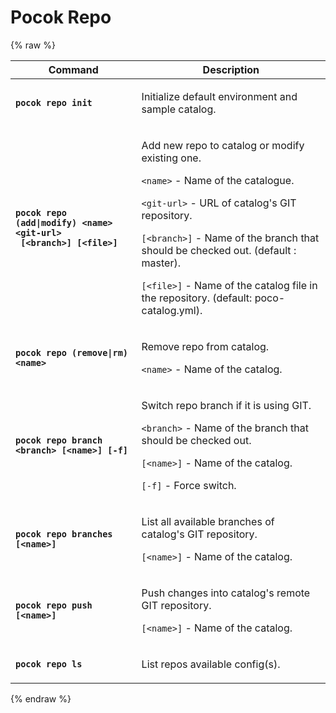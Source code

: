 # Pocok Repo

{% raw %}
<div class="table-wrap">
  <table>
    <thead>
    <tr>
      <th width="40%"><b>Command</b></th>
      <th width="60%"><b>Description</b></th>
    </tr>
    <thead>
    <tbody>
    <tr>
      <td><b><code>pocok repo init</code></b></td>
      <td>
        <p>Initialize default environment and sample catalog.</p>
      </td>
    </tr>
    <tr>
      <td><b><code>pocok repo (add|modify) &lt;name&gt; &lt;git-url&gt; <br/> [&lt;branch&gt;] [&lt;file&gt;]</code></b></td>
      <td>
        <p>Add new repo to catalog or modify existing one.</p>
        <p><code>&lt;name&gt;</code> - Name of the catalogue.</p>
        <p><code>&lt;git-url&gt;</code> - URL of catalog's GIT repository.</p>
        <p><code>[&lt;branch&gt;]</code> - Name of the branch that should be checked out. (default : master).</p>
        <p><code>[&lt;file&gt;]</code> - Name of the catalog file in the repository. (default: poco-catalog.yml).</p>
      </td>
    </tr>
    <tr>
      <td><b><code>pocok repo (remove|rm) &lt;name&gt;</code></b></td>
      <td>
        <p>Remove repo from catalog.</p>
        <p><code>&lt;name&gt;</code> - Name of the catalog.</p>
      </td>
    </tr>
    <tr>
      <td><b><code>pocok repo branch &lt;branch&gt; [&lt;name&gt;] [-f]</code></b></td>
      <td>
        <p>Switch repo branch if it is using GIT.</p>
        <p><code>&lt;branch&gt;</code> - Name of the branch that should be checked out.</p>
        <p><code>[&lt;name&gt;]</code> - Name of the catalog.</p>
        <p><code>[-f]</code> - Force switch.</p>
      </td>
    </tr>
    <tr>
      <td><b><code>pocok repo branches [&lt;name&gt;]</code></b></td>
      <td>
        <p>List all available branches of catalog's GIT repository.</p>
        <p><code>[&lt;name&gt;]</code> - Name of the catalog.</p>
      </td>
    </tr>
    <tr>
      <td><b><code>pocok repo push [&lt;name&gt;]</code></b></td>
      <td>
        <p>Push changes into catalog's remote GIT repository.</p>
        <p><code>[&lt;name&gt;]</code> - Name of the catalog.</p>
      </td>
    </tr>
    <tr>
      <td><b><code>pocok repo ls</code></b></td>
      <td>
        <p>List repos available config(s).</p>
      </td>
    </tr>
    </tbody>
  </table>
</div>
{% endraw %}